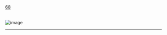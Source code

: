 [68](https://github.com/guilhermeprokisch/ideias/issues/68) 
###### 

![image](image)




-------------------------------------------------------------------------------

